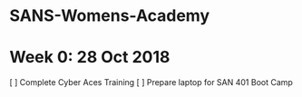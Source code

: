 # SANS-Womens-Academy
# Week 0: 28 Oct 2018
[ ] Complete Cyber Aces Training
[ ] Prepare laptop for SAN 401 Boot Camp
